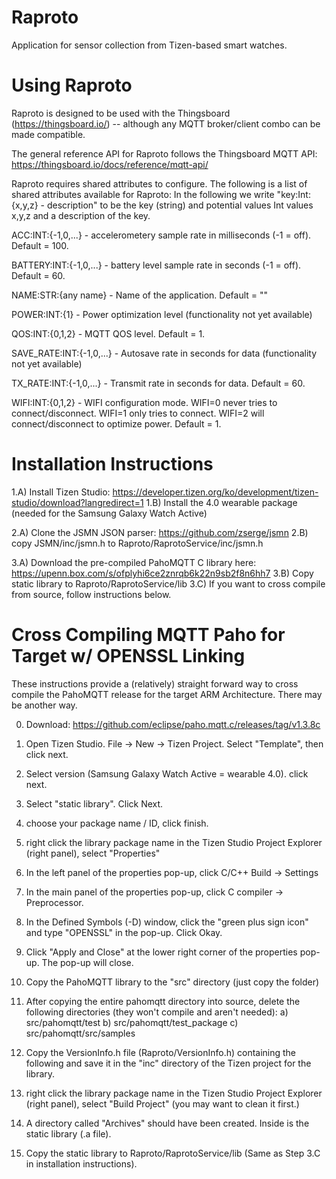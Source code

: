 # Raproto
Application for sensor collection from Tizen-based smart watches.





# Using Raproto

Raproto is designed to be used with the Thingsboard (https://thingsboard.io/) -- although any MQTT broker/client combo can be made compatible.

The general reference API for Raproto follows the Thingsboard MQTT API: https://thingsboard.io/docs/reference/mqtt-api/

Raproto requires shared attributes to configure.  The following is a list of shared attributes available for Raproto:
In the following we write "key:Int:{x,y,z} - description" to be the key (string) and potential values Int values x,y,z and a description of the key.

ACC:INT:{-1,0,...} - accelerometery sample rate in milliseconds (-1 = off).  Default = 100. 

BATTERY:INT:{-1,0,...} - battery level sample rate in seconds (-1 = off).  Default = 60.

NAME:STR:{any name} - Name of the application. Default = ""

POWER:INT:{1} - Power optimization level (functionality not yet available)

QOS:INT:{0,1,2} - MQTT QOS level.  Default = 1.

SAVE_RATE:INT:{-1,0,...} - Autosave rate in seconds for data (functionality not yet available)

TX_RATE:INT:{-1,0,...} - Transmit rate in seconds for data. Default = 60.

WIFI:INT:{0,1,2} - WIFI configuration mode.  WIFI=0 never tries to connect/disconnect.  WIFI=1 only tries to connect.  WIFI=2 will connect/disconnect to optimize power.  Default = 1.





# Installation Instructions

1.A) Install Tizen Studio: https://developer.tizen.org/ko/development/tizen-studio/download?langredirect=1
1.B) Install the 4.0 wearable package (needed for the Samsung Galaxy Watch Active)

2.A) Clone the JSMN JSON parser: https://github.com/zserge/jsmn
2.B) copy JSMN/inc/jsmn.h to Raproto/RaprotoService/inc/jsmn.h

3.A) Download the pre-compiled PahoMQTT C library here: https://upenn.box.com/s/ofplyhi6ce2znrqb6k22n9sb2f8n6hh7
3.B) Copy static library to Raproto/RaprotoService/lib 
3.C) If you want to cross compile from source, follow instructions below.




# Cross Compiling MQTT Paho for Target w/ OPENSSL Linking
These instructions provide a (relatively) straight forward way to cross compile 
the PahoMQTT release for the target ARM Architecture.  There may be another way.

0) Download: https://github.com/eclipse/paho.mqtt.c/releases/tag/v1.3.8c

1) Open Tizen Studio. File -> New -> Tizen Project.  Select "Template", then click next.

2) Select version (Samsung Galaxy Watch Active = wearable 4.0).  click next.

3) Select "static library". Click Next.

4) choose your package name / ID, click finish.

5) right click the library package name in the Tizen Studio Project Explorer (right panel), select "Properties"

6) In the left panel of the properties pop-up, click C/C++ Build -> Settings  

7) In the main panel of the properties pop-up, click C compiler -> Preprocessor.

8) In the Defined Symbols (-D) window, click the "green plus sign icon" and type "OPENSSL" in the pop-up. Click Okay. 

9) Click "Apply and Close" at the lower right corner of the properties pop-up.  The pop-up will close.

10) Copy the PahoMQTT library to the "src" directory (just copy the folder)

11) After copying the entire pahomqtt directory into source, delete the following directories (they won't compile and aren't needed):
	a) src/pahomqtt/test
	b) src/pahomqtt/test_package
	c) src/pahomqtt/src/samples

12) Copy the VersionInfo.h file (Raproto/VersionInfo.h) containing the following and save it in the "inc" directory of the Tizen project for the library.

13) right click the library package name in the Tizen Studio Project Explorer (right panel), select "Build Project" (you may want to clean it first.)

14) A directory called "Archives" should have been created.  Inside is the static library (.a file).  

15) Copy the static library to Raproto/RaprotoService/lib (Same as Step 3.C in installation instructions).






